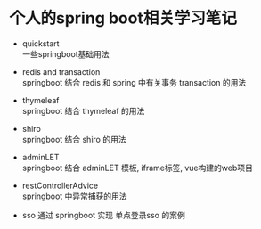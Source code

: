 # 个人的spring boot相关学习笔记

- quickstart  
一些springboot基础用法

- redis and transaction  
springboot 结合 redis 和 spring 中有关事务 transaction 的用法

- thymeleaf  
springboot 结合 thymeleaf 的用法

- shiro  
springboot 结合 shiro 的用法

- adminLET  
springboot 结合 adminLET 模板, iframe标签, vue构建的web项目

- restControllerAdvice  
springboot 中异常捕获的用法

- sso
通过 springboot 实现 单点登录sso 的案例
